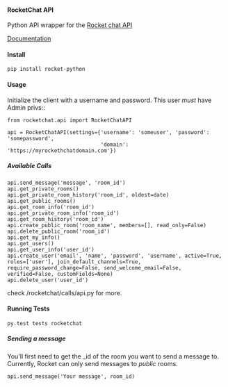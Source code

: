 #### RocketChat API

Python API wrapper for the [Rocket chat API](https://rocket.chat/docs/developer-guides/rest-api)

[Documentation](http://rocket-python.readthedocs.io/en/latest/)

#### Install

    pip install rocket-python

#### Usage

Initialize the client with a username and password.  This user *must* have Admin privs::

    from rocketchat.api import RocketChatAPI

    api = RocketChatAPI(settings={'username': 'someuser', 'password': 'somepassword',
                                  'domain': 'https://myrockethchatdomain.com'})

##### Available Calls
    api.send_message('message', 'room_id')
    api.get_private_rooms()
    api.get_private_room_history('room_id', oldest=date)
    api.get_public_rooms()
    api.get_room_info('room_id')
    api.get_private_room_info('room_id')
    api.get_room_history('room_id')
    api.create_public_room('room_name', members=[], read_only=False)
    api.delete_public_room('room_id')
    api.get_my_info()
    api.get_users()
    api.get_user_info('user_id')
    api.create_user('email', 'name', 'password', 'username', active=True, roles=['user'], join_default_channels=True, require_password_change=False, send_welcome_email=False, verified=False, customFields=None)
    api.delete_user('user_id')

check /rocketchat/calls/api.py for more.

#### Running Tests

    py.test tests rocketchat

##### Sending a message

You'll first need to get the _id of the room you want to send a message to.  Currently, Rocket
can only send messages to *public* rooms.

    api.send_message('Your message', room_id)
